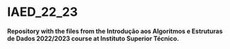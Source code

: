 # IAED_22_23

**Repository with the files from the Introdução aos Algoritmos e Estruturas de Dados 2022/2023 course at Instituto Superior Técnico.**
